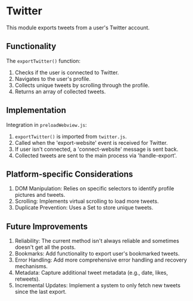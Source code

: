 # Twitter

This module exports tweets from a user's Twitter account.

## Functionality

The `exportTwitter()` function:
1. Checks if the user is connected to Twitter.
2. Navigates to the user's profile.
3. Collects unique tweets by scrolling through the profile.
4. Returns an array of collected tweets.

## Implementation

Integration in `preloadWebview.js`:
1. `exportTwitter()` is imported from `twitter.js`.
2. Called when the 'export-website' event is received for Twitter.
3. If user isn't connected, a 'connect-website' message is sent back.
4. Collected tweets are sent to the main process via 'handle-export'.

## Platform-specific Considerations

1. DOM Manipulation: Relies on specific selectors to identify profile pictures and tweets.
2. Scrolling: Implements virtual scrolling to load more tweets.
3. Duplicate Prevention: Uses a Set to store unique tweets.

## Future Improvements

1. Reliability: The current method isn't always reliable and sometimes doesn't get all the posts.
2. Bookmarks: Add functionality to export user's bookmarked tweets.
4. Error Handling: Add more comprehensive error handling and recovery mechanisms.
5. Metadata: Capture additional tweet metadata (e.g., date, likes, retweets).
7. Incremental Updates: Implement a system to only fetch new tweets since the last export.
